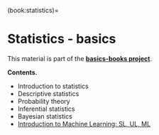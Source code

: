 (book:statistics)=
# Statistics - basics

This material is part of the [**basics-books project**](https://basics2022.github.io/bbooks). 

**Contents.**
- Introduction to statistics
- Descriptive statistics
- Probability theory
- Inferential statistics
- Bayesian statistics
- [Introduction to Machine Learning: SL, UL, ML](ml:intro)


<!--
It is also available as a [.pdf document](_build/latex/book.pdf).
-->

<!--
If you want ot start a new basics-book, it could be a good idea to start from this template.
Please check out the Github repo of the project, [basics-book project](https://github.com/Basics2022).
```{tableofcontents}
```
-->
